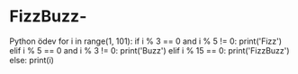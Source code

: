 # FizzBuzz-
Python ödev
for i in range(1, 101):
    if i % 3 == 0 and i % 5 != 0:
        print('Fizz')
    elif i % 5 == 0 and i % 3 != 0:
        print('Buzz')
    elif i % 15 == 0:
        print('FizzBuzz')
    else:
        print(i)
    
    